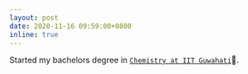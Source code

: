 ```yaml
---
layout: post
date: 2020-11-16 09:59:00+0800
inline: true
---
```


Started my bachelors degree in [`Chemistry at IIT Guwahati`](https://www.iitg.ac.in/chem/index.php)🎊.